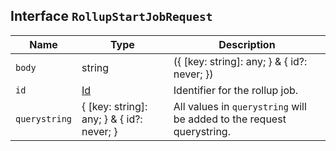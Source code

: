 ## Interface `RollupStartJobRequest`

| Name | Type | Description |
| - | - | - |
| `body` | string | ({ [key: string]: any; } & { id?: never; }) | All values in `body` will be added to the request body. |
| `id` | [Id](./Id.md) | Identifier for the rollup job. |
| `querystring` | { [key: string]: any; } & { id?: never; } | All values in `querystring` will be added to the request querystring. |
